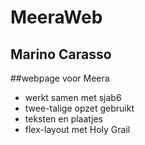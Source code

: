 

# MeeraWeb
## Marino Carasso

##webpage voor Meera
* werkt samen met sjab6
* twee-talige opzet gebruikt
* teksten en plaatjes
* flex-layout met Holy Grail
